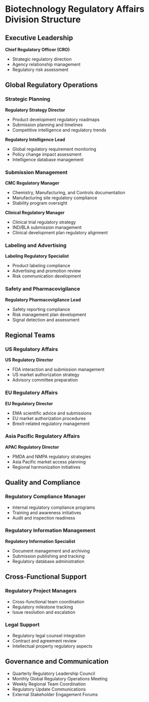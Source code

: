 # Biotechnology Regulatory Affairs Division Structure

## Executive Leadership
**Chief Regulatory Officer (CRO)**
- Strategic regulatory direction
- Agency relationship management
- Regulatory risk assessment

## Global Regulatory Operations

### Strategic Planning
**Regulatory Strategy Director**
- Product development regulatory roadmaps
- Submission planning and timelines
- Competitive intelligence and regulatory trends

**Regulatory Intelligence Lead**
- Global regulatory requirement monitoring
- Policy change impact assessment
- Intelligence database management

### Submission Management
**CMC Regulatory Manager**
- Chemistry, Manufacturing, and Controls documentation
- Manufacturing site regulatory compliance
- Stability program oversight

**Clinical Regulatory Manager**
- Clinical trial regulatory strategy
- IND/BLA submission management
- Clinical development plan regulatory alignment

### Labeling and Advertising
**Labeling Regulatory Specialist**
- Product labeling compliance
- Advertising and promotion review
- Risk communication development

### Safety and Pharmacovigilance
**Regulatory Pharmacovigilance Lead**
- Safety reporting compliance
- Risk management plan development
- Signal detection and assessment

## Regional Teams

### US Regulatory Affairs
**US Regulatory Director**
- FDA interaction and submission management
- US market authorization strategy
- Advisory committee preparation

### EU Regulatory Affairs
**EU Regulatory Director**
- EMA scientific advice and submissions
- EU market authorization procedures
- Brexit-related regulatory management

### Asia Pacific Regulatory Affairs
**APAC Regulatory Director**
- PMDA and NMPA regulatory strategies
- Asia Pacific market access planning
- Regional harmonization initiatives

## Quality and Compliance

### Regulatory Compliance Manager
- Internal regulatory compliance programs
- Training and awareness initiatives
- Audit and inspection readiness

### Regulatory Information Management
**Regulatory Information Specialist**
- Document management and archiving
- Submission publishing and tracking
- Regulatory database administration

## Cross-Functional Support

### Regulatory Project Managers
- Cross-functional team coordination
- Regulatory milestone tracking
- Issue resolution and escalation

### Legal Support
- Regulatory legal counsel integration
- Contract and agreement review
- Intellectual property regulatory aspects

## Governance and Communication

- Quarterly Regulatory Leadership Council
- Monthly Global Regulatory Operations Meeting
- Weekly Regional Team Coordination
- Regulatory Update Communications
- External Stakeholder Engagement Forums